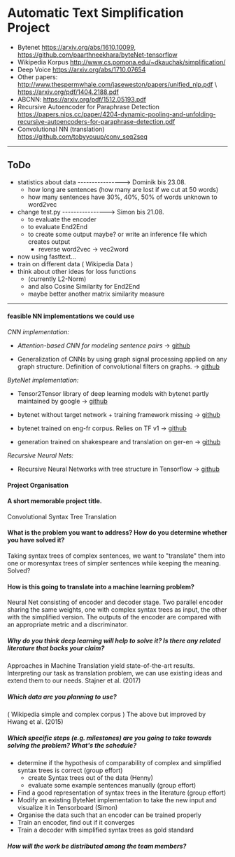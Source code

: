 # Automatic Text Simplification Project

* Bytenet https://arxiv.org/abs/1610.10099, https://github.com/paarthneekhara/byteNet-tensorflow
* Wikipedia Korpus http://www.cs.pomona.edu/~dkauchak/simplification/
* Deep Voice https://arxiv.org/abs/1710.07654
* Other papers: http://www.thespermwhale.com/jaseweston/papers/unified_nlp.pdf \\ https://arxiv.org/pdf/1404.2188.pdf
* ABCNN: https://arxiv.org/pdf/1512.05193.pdf
* Recursive Autoencoder for Paraphrase Detection https://papers.nips.cc/paper/4204-dynamic-pooling-and-unfolding-recursive-autoencoders-for-paraphrase-detection.pdf
* Convolutional NN (translation) https://github.com/tobyyouup/conv_seq2seq
----------------------------------------------------------------------------------------
## ToDo
* statistics about data  ----------------> Dominik bis 23.08.
  * how long are sentences (how many are lost if we cut at 50 words)
  * how many sentences have 30%, 40%, 50% of words unknown to word2vec
* change test.py            ----------------> Simon bis 21.08.
  * to evaluate the encoder
  * to evaluate End2End
  * to create some output maybe? or write an inference file which creates output
    * reverse word2vec -> vec2word
* now using fasttext... 
 * train on different data ( Wikipedia Data )
* think about other ideas for loss functions 
  * (currently L2-Norm)
  * and also Cosine Similarity for End2End
  * maybe better another matrix similarity measure

----------------------------------------------------------------------------------------

#### feasible NN implementations we could use

*CNN implementation:*

* _Attention-based CNN for modeling sentence pairs_
-> [github](https://github.com/galsang/ABCNN)

* Generalization of CNNs by using graph signal processing applied on any graph structure. Definition of convolutional filters on graphs. 
-> [github](https://github.com/mdeff/cnn_graph)

*ByteNet implementation:*

* Tensor2Tensor library of deep learning models with bytenet partly maintained by google -> [github](https://github.com/tensorflow/tensor2tensor) 

* bytenet without target network + training framework missing -> [github](https://github.com/NickShahML/bytenet_tensorflow)

* bytenet trained on eng-fr corpus. Relies on TF v1 -> [github](https://github.com/buriburisuri/ByteNet)

* generation trained on shakespeare and translation on ger-en -> [github](https://github.com/paarthneekhara/byteNet-tensorflow)

*Recursive Neural Nets:*
* Recursive Neural Networks with tree structure in Tensorflow -> [github](https://github.com/erickrf/treernn)

#### Project Organisation

#### A short memorable project title.
Convolutional Syntax Tree Translation

#### What is the problem you want to address? How do you determine whether you have solved it?
Taking syntax trees of complex sentences, we want to "translate" them into one or moresyntax trees of simpler sentences while keeping the meaning.
Solved?

#### How is this going to translate into a machine learning problem?
Neural Net consisting of encoder and decoder stage.
Two parallel encoder sharing the same weights, one with complex syntax trees as input, the other with the simplified version.
The outputs of the encoder are compared with an appropriate metric and a discriminator.

##### Why do you think deep learning will help to solve it? Is there any related literature that backs your claim?
Approaches in Machine Translation yield state-of-the-art results. Interpreting our task as translation problem, we can use existing ideas and extend them to our needs.
Stajner et al. (2017)

##### Which data are you planning to use?
( Wikipedia simple and complex corpus )
The above but improved by Hwang et al. (2015) 

##### Which specific steps (e.g. milestones) are you going to take towards solving the problem? What's the schedule?
- determine if the hypothesis of comparability of complex and simplified syntax trees is correct (group effort)
  - create Syntax trees out of the data (Henny)
  - evaluate some example sentences manually (group effort)
- Find a good representation of syntax trees in the literature (group effort)
- Modify an existing ByteNet implementation to take the new input and visualize it in Tensorboard (Simon)
- Organise the data such that an encoder can be trained properly
- Train an encoder, find out if it converges
- Train a decoder with simplified syntax trees as gold standard

##### How will the work be distributed among the team members?
